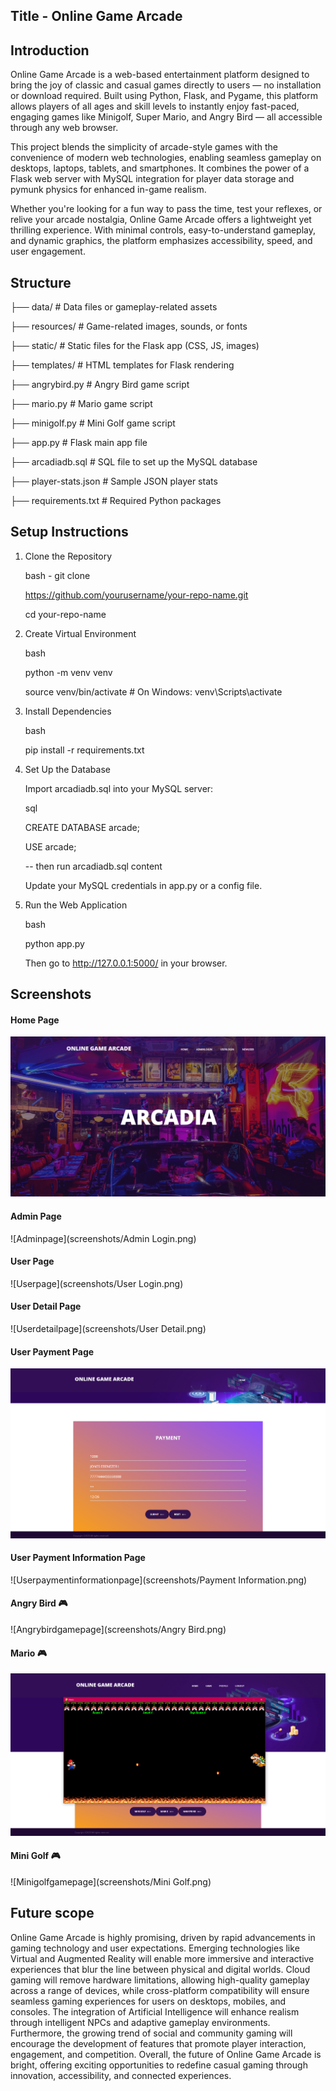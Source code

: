 ## Title - Online Game Arcade 

##  Introduction

Online Game Arcade is a web-based entertainment platform designed to bring the joy of classic and casual games directly to users — no installation or download required. Built using Python, Flask, and Pygame, this platform allows players of all ages and skill levels to instantly enjoy fast-paced, engaging games like Minigolf, Super Mario, and Angry Bird — all accessible through any web browser.

This project blends the simplicity of arcade-style games with the convenience of modern web technologies, enabling seamless gameplay on desktops, laptops, tablets, and smartphones. It combines the power of a Flask web server with MySQL integration for player data storage and pymunk physics for enhanced in-game realism.

Whether you're looking for a fun way to pass the time, test your reflexes, or relive your arcade nostalgia, Online Game Arcade offers a lightweight yet thrilling experience. With minimal controls, easy-to-understand gameplay, and dynamic graphics, the platform emphasizes accessibility, speed, and user engagement.

##  Structure 

├── data/ # Data files or gameplay-related assets

├── resources/ # Game-related images, sounds, or fonts

├── static/ # Static files for the Flask app (CSS, JS, images)

├── templates/ # HTML templates for Flask rendering

├── angrybird.py # Angry Bird game script

├── mario.py # Mario game script

├── minigolf.py # Mini Golf game script

├── app.py # Flask main app file

├── arcadiadb.sql # SQL file to set up the MySQL database

├── player-stats.json # Sample JSON player stats

├── requirements.txt # Required Python packages

## Setup Instructions

1. Clone the Repository

    bash - git clone 

    https://github.com/yourusername/your-repo-name.git

    cd your-repo-name


2. Create Virtual Environment

   bash
   
   python -m venv venv
   
   source venv/bin/activate # On Windows: venv\Scripts\activate


3. Install Dependencies
   
   bash
    
   pip install -r requirements.txt


4. Set Up the Database

   Import arcadiadb.sql into your MySQL server:

   sql
  
   CREATE DATABASE arcade;
   
   USE arcade;
   
   -- then run arcadiadb.sql content
   
   Update your MySQL credentials in app.py or a config file.


5. Run the Web Application
   
   bash
   
   python app.py

   Then go to http://127.0.0.1:5000/ in your browser.

## Screenshots

####  Home Page
![Homepage](screenshots/Home.png)

####  Admin Page
![Adminpage](screenshots/Admin Login.png)

####  User Page
![Userpage](screenshots/User Login.png)

####  User Detail Page
![Userdetailpage](screenshots/User Detail.png)

####  User Payment Page
![Userpaymentpage](screenshots/Payment.png)

####  User Payment Information Page
![Userpaymentinformationpage](screenshots/Payment Information.png)

####  Angry Bird 🎮
![Angrybirdgamepage](screenshots/Angry Bird.png)

####  Mario 🎮
![Mariogamepage](screenshots/Mario.png)

####  Mini Golf 🎮
![Minigolfgamepage](screenshots/Mini Golf.png)

## Future scope

Online Game Arcade is highly promising, driven by rapid advancements in gaming technology and user expectations. Emerging technologies like Virtual and Augmented Reality will enable more immersive and interactive experiences that blur the line between physical and digital worlds. Cloud gaming will remove hardware limitations, allowing high-quality gameplay across a range of devices, while cross-platform compatibility will ensure seamless gaming experiences for users on desktops, mobiles, and consoles. The integration of Artificial Intelligence will enhance realism through intelligent NPCs and adaptive gameplay environments. Furthermore, the growing trend of social and community gaming will encourage the development of features that promote player interaction, engagement, and competition. Overall, the future of Online Game Arcade is bright, offering exciting opportunities to redefine casual gaming through innovation, accessibility, and connected experiences.